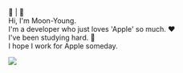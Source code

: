 ⏾ |  <br>
Hi, I'm Moon-Young. <br>
I'm a developer who just loves 'Apple' so much. ❤︎ <br>
I've been studying hard. 👋 <br>
I hope I work for Apple someday.


![](./profile-3d-contrib/profile-night-reinbow.svg)


